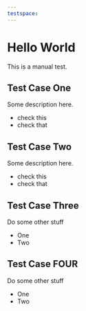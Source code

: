 ```yaml
---
testspace:
---
```

# Hello World
This is a manual test.

## Test Case One
Some description here.

* check this  
* check that

## Test Case Two
Some description here.

* check this
* check that

## Test Case Three
Do some other stuff

- One
- Two

## Test Case FOUR
Do some other stuff

- One
- Two